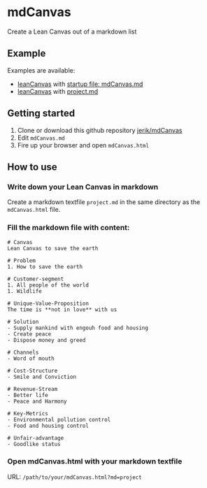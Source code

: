 # mdCanvas
Create a Lean Canvas out of a markdown list 

## Example
Examples are available: 

- [leanCanvas]( mdCanvas.html ) with [startup file: mdCanvas.md]( mdCanvas.md  )
- [leanCanvas]( mdCanvas.html?md=project ) with [project.md]( project.md )

## Getting started
1. Clone or download this github repository [jerik/mdCanvas]( https://github.com/jerik/mdCanvas )
1. Edit `mdCanvas.md`
1. Fire up your browser and open `mdCanvas.html`

## How to use
### Write down your Lean Canvas in markdown
Create a markdown textfile `project.md` in the same directory as the `mdCanvas.html` file. 

### Fill the markdown file with content: 

	# Canvas
	Lean Canvas to save the earth

	# Problem
	1. How to save the earth

	# Customer-segment
	1. All people of the world
	1. Wildlife

	# Unique-Value-Proposition
	The time is **not in love** with us

	# Solution
	- Supply mankind with engouh food and housing
	- Create peace 
	- Dispose money and greed

	# Channels
	- Word of mouth

	# Cost-Structure
	- Smile and Conviction

	# Revenue-Stream
	- Better life
	- Peace and Harmony

	# Key-Metrics
	- Environmental pollution control
	- Food and housing control

	# Unfair-advantage
	- Goodlike status

### Open mdCanvas.html with your markdown textfile
URL: `/path/to/your/mdCanvas.html?md=project`

